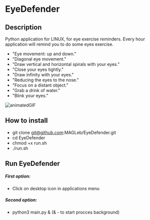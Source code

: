 # EyeDefender
## Description
Python application for LINUX, for eye exercise reminders. Every hour application will remind you to do some eyes exercise.
- "Eye movement: up and down."
- "Diagonal eye movement."
- "Draw vertical and horizontal spirals with your eyes."
- "Close your eyes tightly."
- "Draw infinity with your eyes."
- "Reducing the eyes to the nose."
- "Focus on a distant object."
- "Grab a drink of water."
- "Blink your eyes."

![animatedGIF](https://user-images.githubusercontent.com/52084975/118503870-ac7cb080-b733-11eb-9b21-f1b1e3978d42.gif)

## How to install
- git clone git@github.com:MAGLeb/EyeDefender.git
- cd EyeDefender
- chmod +x run.sh
- ./run.sh
  
## Run EyeDefender
##### First option:
- Click on desktop icon in applications menu
  
##### Second option:
- python3 main.py & (& - to start procces background)
